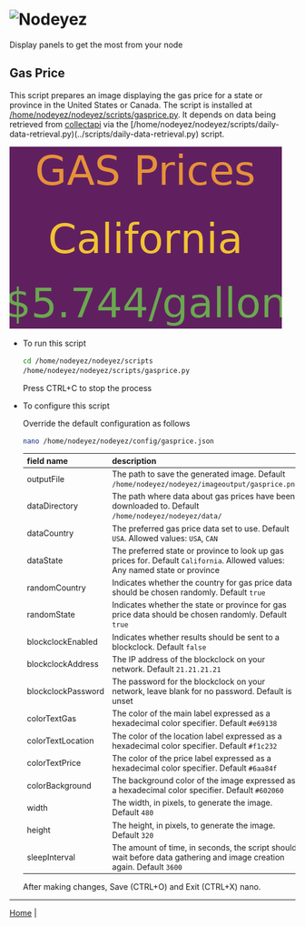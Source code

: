 # ![Nodeyez](../../../../raw/branch/main/images/nodeyez.svg)
Display panels to get the most from your node

## Gas Price

This script prepares an image displaying the gas price for a state or province in the
United States or Canada.  The script is
installed at [/home/nodeyez/nodeyez/scripts/gasprice.py](../scripts/gasprice.py).
It depends on data being retrieved from [collectapi](./config-collectapi.md) via the
[/home/nodeyez/nodeyez/scripts/daily-data-retrieval.py)(../scripts/daily-data-retrieval.py)
script.

![sample image of gas price](../images/gasprice.png)

* To run this script

   ```sh
   cd /home/nodeyez/nodeyez/scripts
   /home/nodeyez/nodeyez/scripts/gasprice.py
   ```

   Press CTRL+C to stop the process

* To configure this script

   Override the default configuration as follows

   ```sh
   nano /home/nodeyez/nodeyez/config/gasprice.json
   ```

   | field name | description |
   | --- | --- |
   | outputFile | The path to save the generated image. Default `/home/nodeyez/nodeyez/imageoutput/gasprice.png` |
   | dataDirectory | The path where data about gas prices have been downloaded to. Default `/home/nodeyez/nodeyez/data/` |
   | dataCountry | The preferred gas price data set to use. Default `USA`. Allowed values: `USA`, `CAN` |
   | dataState | The preferred state or province to look up gas prices for. Default `California`. Allowed values: Any named state or province |
   | randomCountry | Indicates whether the country for gas price data should be chosen randomly. Default `true` |
   | randomState | Indicates whether the state or province for gas price data should be chosen randomly. Default `true` |
   | blockclockEnabled | Indicates whether results should be sent to a blockclock. Default `false` |
   | blockclockAddress | The IP address of the blockclock on your network. Default `21.21.21.21` |
   | blockclockPassword | The password for the blockclock on your network, leave blank for no password. Default is unset |
   | colorTextGas | The color of the main label expressed as a hexadecimal color specifier. Default `#e69138` |
   | colorTextLocation | The color of the location label expressed as a hexadecimal color specifier. Default `#f1c232` |
   | colorTextPrice | The color of the price label expressed as a hexadecimal color specifier. Default `#6aa84f` | 
   | colorBackground | The background color of the image expressed as a hexadecimal color specifier. Default `#602060` |
   | width | The width, in pixels, to generate the image. Default `480` |
   | height | The height, in pixels, to generate the image. Default `320` |
   | sleepInterval | The amount of time, in seconds, the script should wait before data gathering and image creation again. Default `3600` |

   After making changes, Save (CTRL+O) and Exit (CTRL+X) nano.


---

[Home](../README.md) | 

